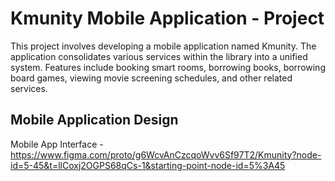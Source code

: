 # Kmunity Mobile Application - Project

This project involves developing a mobile application named Kmunity. 
The application consolidates various services within the library into a unified system. 
Features include booking smart rooms, borrowing books, borrowing board games, 
viewing movie screening schedules, and other related services.


 ## Mobile Application Design

Mobile App Interface - https://www.figma.com/proto/g6WcvAnCzcqoWvv6Sf97T2/Kmunity?node-id=5-45&t=llCoxj2OGPS68qCs-1&starting-point-node-id=5%3A45


